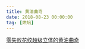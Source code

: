 ```yaml
---
title: 黄油曲奇
date: 2018-08-23 00:00:00
tag: [烘培]
---
```

[零失败花纹超级立体的黄油曲奇](http://www.xiachufang.com/recipe/102752278/)